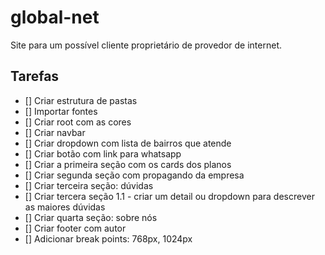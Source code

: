 # global-net
Site para um possível cliente proprietário de provedor de internet. 


## Tarefas 

- [] Criar estrutura de pastas
- [] Importar fontes
- [] Criar root com as cores
- [] Criar navbar 
- [] Criar dropdown com lista de bairros que atende
- [] Criar botão com link para whatsapp
- [] Criar a primeira seção com os cards dos planos 
- [] Criar segunda seção com propagando da empresa
- [] Criar terceira seção: dúvidas
- [] Criar tercera seção 1.1 - criar um detail ou dropdown para descrever as maiores dúvidas
- [] Criar quarta seção: sobre nós
- [] Criar footer com autor
- [] Adicionar break points: 768px, 1024px 


